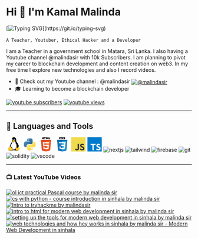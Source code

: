 # Hi 👋 I'm Kamal Malinda

[![Typing SVG](https://readme-typing-svg.demolab.com?font=Fira+Code&pause=1000&color=3A12E6&background=FFFFFF00&width=435&lines=+Learn+as+if+you+were+to+live+forever.)](https://git.io/typing-svg)

` A Teacher, Youtuber, Ethical Hacker and a Developer ` </p>

I am a Teacher in a government school in Matara, Sri Lanka. I also having a Youtube channel @malindasir with 10k Subscribers. I am planning to pivot my career to blockchain development and content creation on web3. In my free time I explore new technologies and also I record videos.  


- 🔭 Check out my Youtube channel :  @malindasir <a href="https://www.youtube.com/c/@malindasir" target="blank"><img align="center" src="https://raw.githubusercontent.com/rahuldkjain/github-profile-readme-generator/master/src/images/icons/Social/youtube.svg" alt="@malindasir" height="30" width="40" /></a>
- 🎓 Learning to become a blockchain developer



<p align="left">
      <a href="https://www.youtube.com/c/hkkmalinda?sub_confirmation=1">
         <img alt="youtube subscribers" title="Subscribe to my YouTube channel" src="https://custom-icon-badges.demolab.com/youtube/channel/subscribers/UCmgwYtrH0uKd6u8PZzwOktQ?color=%23E05D44&label=SUBSCRIBE&logo=video&logoColor=white&style=for-the-badge&labelColor=CE4630"/></a> 
      <a href="https://www.youtube.com/c/hkkmalinda">
         <img alt="youtube views" title="YouTube views" src="https://custom-icon-badges.demolab.com/youtube/channel/views/UCmgwYtrH0uKd6u8PZzwOktQ?color=%23E1AD0E&logo=eye&logoColor=white&style=for-the-badge&labelColor=C79600"/></a> 
   </p>
   
------

   
## 🧰 Languages and Tools
<p align="left"> 
<img src="https://raw.githubusercontent.com/devicons/devicon/master/icons/linux/linux-original.svg" alt="linux" width="40" height="40"/> <img src="https://raw.githubusercontent.com/devicons/devicon/master/icons/python/python-original.svg" alt="python" width="40" height="40"/>  <img src="https://raw.githubusercontent.com/devicons/devicon/master/icons/html5/html5-original-wordmark.svg" alt="html5" width="40" height="40"/> <img src="https://raw.githubusercontent.com/devicons/devicon/master/icons/css3/css3-original-wordmark.svg" alt="css3" width="40" height="40"/> <img src="https://raw.githubusercontent.com/devicons/devicon/master/icons/javascript/javascript-original.svg" alt="javascript" width="40" height="40"/> <img src="https://raw.githubusercontent.com/devicons/devicon/master/icons/typescript/typescript-original.svg" alt="typescript" width="40" height="40"/> <img src="https://cdn.jsdelivr.net/gh/devicons/devicon/icons/nextjs/nextjs-original.svg" alt="nextjs" width="40" height="40"/> <img src="https://www.vectorlogo.zone/logos/tailwindcss/tailwindcss-icon.svg" alt="tailwind" width="40" height="40"/> <img src="https://www.vectorlogo.zone/logos/firebase/firebase-icon.svg" alt="firebase" width="40" height="40"/> <img src="https://www.vectorlogo.zone/logos/git-scm/git-scm-icon.svg" alt="git" width="40" height="40"/><img src="https://cdn.jsdelivr.net/gh/devicons/devicon/icons/solidity/solidity-original.svg"  alt="solidity" width="40" height="40" /> <img src="https://cdn.jsdelivr.net/gh/devicons/devicon/icons/vscode/vscode-original.svg" alt="vscode" width="40" height="40" /> 
           </p> 


          

-----

### 📺 Latest YouTube Videos

<!-- BEGIN YOUTUBE-CARDS -->
[![ol ict practical Pascal course by malinda sir](https://ytcards.demolab.com/?id=14u7Gg29jds&title=ol+ict+practical+Pascal+course+by+malinda+sir&lang=en&timestamp=1695735240&background_color=%230d1117&title_color=%23ffffff&stats_color=%23dedede&max_title_lines=1&width=250&border_radius=5 "ol ict practical Pascal course by malinda sir")](https://www.youtube.com/watch?v=14u7Gg29jds)
[![cs with python  - course introduction in sinhala by malinda sir](https://ytcards.demolab.com/?id=N5dPdbS1CJQ&title=cs+with+python++-+course+introduction+in+sinhala+by+malinda+sir&lang=en&timestamp=1690900979&background_color=%230d1117&title_color=%23ffffff&stats_color=%23dedede&max_title_lines=1&width=250&border_radius=5 "cs with python  - course introduction in sinhala by malinda sir")](https://www.youtube.com/watch?v=N5dPdbS1CJQ)
[![Intro to tryhackme by malindasir](https://ytcards.demolab.com/?id=g6BWrdZlAK0&title=Intro+to+tryhackme+by+malindasir&lang=en&timestamp=1690634050&background_color=%230d1117&title_color=%23ffffff&stats_color=%23dedede&max_title_lines=1&width=250&border_radius=5 "Intro to tryhackme by malindasir")](https://www.youtube.com/watch?v=g6BWrdZlAK0)
[![intro to html for modern web development in sinhala by malinda sir](https://ytcards.demolab.com/?id=c4gQ-2S-Nro&title=intro+to+html+for+modern+web+development+in+sinhala+by+malinda+sir&lang=en&timestamp=1690338626&background_color=%230d1117&title_color=%23ffffff&stats_color=%23dedede&max_title_lines=1&width=250&border_radius=5 "intro to html for modern web development in sinhala by malinda sir")](https://www.youtube.com/watch?v=c4gQ-2S-Nro)
[![setting up the tools for modern web development in sinhala by malinda sir](https://ytcards.demolab.com/?id=XiU3ddn0YM0&title=setting+up+the+tools+for+modern+web+development+in+sinhala+by+malinda+sir&lang=en&timestamp=1688124621&background_color=%230d1117&title_color=%23ffffff&stats_color=%23dedede&max_title_lines=1&width=250&border_radius=5 "setting up the tools for modern web development in sinhala by malinda sir")](https://www.youtube.com/watch?v=XiU3ddn0YM0)
[![web technologies and how hey works in sinhala by malinda sir - Modern Web Development in sinhala](https://ytcards.demolab.com/?id=aPu9eNrCj2w&title=web+technologies+and+how+hey+works+in+sinhala+by+malinda+sir+-+Modern+Web+Development+in+sinhala&lang=en&timestamp=1688038201&background_color=%230d1117&title_color=%23ffffff&stats_color=%23dedede&max_title_lines=1&width=250&border_radius=5 "web technologies and how hey works in sinhala by malinda sir - Modern Web Development in sinhala")](https://www.youtube.com/watch?v=aPu9eNrCj2w)
<!-- END YOUTUBE-CARDS -->


          
   



<!---
hkkmalinda/hkkmalinda is a ✨ special ✨ repository because its `README.md` (this file) appears on your GitHub profile.
You can click the Preview link to take a look at your changes.
--->
